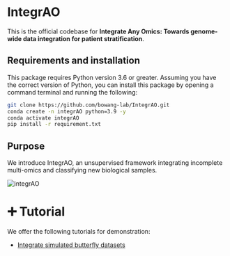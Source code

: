 # IntegrAO
This is the official codebase for **Integrate Any Omics: Towards genome-wide data integration for patient stratification**.


## Requirements and installation
This package requires Python version 3.6 or greater. Assuming you have the correct version of Python, you can install this package by opening a command terminal and running the following:
```bash
git clone https://github.com/bowang-lab/IntegrAO.git
conda create -n integrAO python=3.9 -y
conda activate integrAO
pip install -r requirement.txt
```

## Purpose
We introduce IntegrAO, an unsupervised framework integrating incomplete multi-omics and classifying new biological samples. 

![integrAO](https://github.com/bowang-lab/IntegrAO/blob/main/figures/integrAO_overview.png)

# :heavy_plus_sign: Tutorial

We offer the following tutorials for demonstration:

* [Integrate simulated butterfly datasets]()


